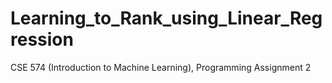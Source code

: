 # Learning_to_Rank_using_Linear_Regression
CSE 574 (Introduction to Machine Learning), Programming Assignment 2
